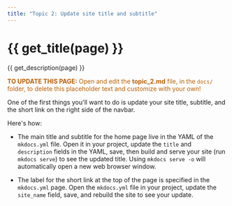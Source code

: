 ```yaml
---
title: "Topic 2: Update site title and subtitle"
---
```


# {{ get_title(page) }}
{{ get_description(page) }}


<p style="color: #ba5e00"><b>TO UPDATE THIS PAGE:</b> Open and edit the <b>topic_2.md</b> file, in the <code>docs/</code> folder, to delete this placeholder text and customize with your own!</p>

One of the first things you'll want to do is update your site title, subtitle, and the short link on the right side of the navbar. 

Here's how:

- The main title and subtitle for the home page live in the YAML of the `mkdocs.yml` file. Open it in your project, update the `title` and `description` fields in the YAML, save, then build and serve your site (run `mkdocs serve`) to see the updated title. Using `mkdocs serve -o` will automatically open a new web browser window.

- The label for the short link at the top of the page is specified in the `mkdocs.yml` page. Open the `mkdocs.yml` file in your project, update the `site_name` field, save, and rebuild the site to see your update.
